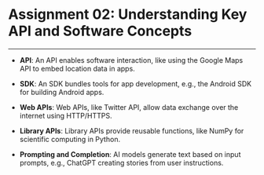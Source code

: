 # Assignment 02: Understanding Key API and Software Concepts
---

- **API**: An API enables software interaction, like using the Google Maps API to embed location data in apps.

- **SDK**: An SDK bundles tools for app development, e.g., the Android SDK for building Android apps.

- **Web APIs**: Web APIs, like Twitter API, allow data exchange over the internet using HTTP/HTTPS.

- **Library APIs**: Library APIs provide reusable functions, like NumPy for scientific computing in Python.

- **Prompting and Completion**: AI models generate text based on input prompts, e.g., ChatGPT creating stories from user instructions.